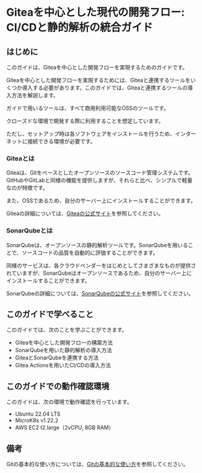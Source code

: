 # Giteaを中心とした現代の開発フロー: CI/CDと静的解析の統合ガイド

## はじめに

このガイドは、Giteaを中心とした開発フローを実現するためのガイドです。

Giteaを中心とした開発フローを実現するためには、Giteaと連携するツールをいくつか導入する必要があります。このガイドでは、Giteaと連携するツールの導入方法を解説します。

ガイドで用いるツールは、すべて商用利用可能なOSSのツールです。

クローズドな環境で開発する際に利用することを想定しています。

ただし、セットアップ時は各ソフトウェアをインストールを行うため、インターネットに接続できる環境が必要です。

### Giteaとは

Giteaは、Gitをベースとしたオープンソースのソースコード管理システムです。GitHubやGitLabと同様の機能を提供しますが、それらと比べ、シンプルで軽量なのが特徴です。

また、OSSであるため、自分のサーバー上にインストールすることができます。

Giteaの詳細については、[Giteaの公式サイト](https://gitea.io/)を参照してください。

### SonarQubeとは

SonarQubeは、オープンソースの静的解析ツールです。SonarQubeを用いることで、ソースコードの品質を自動的に評価することができます。

同様のサービスは、各クラウドベンダーをはじめとしてさまざまなものが提供されていますが、SonarQubeはオープンソースであるため、自分のサーバー上にインストールすることができます。

SonarQubeの詳細については、[SonarQubeの公式サイト](https://www.sonarqube.org/)を参照してください。

## このガイドで学べること

このガイドでは、次のことを学ぶことができます。

- Giteaを中心とした開発フローの構築方法
- SonarQubeを用いた静的解析の導入方法
- GiteaとSonarQubeを連携する方法
- Gitea Actionsを用いたCI/CDの導入方法

## このガイドでの動作確認環境

このガイドは、次の環境で動作確認を行っています。

- Ubuntu 22.04 LTS
- MicroK8s v1.22.2
- AWS EC2 t2.large（2vCPU, 8GB RAM）

## 備考

Gitの基本的な使い方については、[Gitの基本的な使い方](#)を参照してください。
